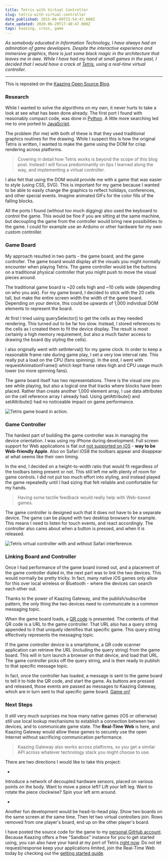 ```yaml
---
title: Tetris with Virtual Controller
slug: tetris-with-virtual-controller
date_published: 2015-06-09T15:54:47.000Z
date_updated: 2020-06-29T17:40:47.000Z
tags: kaazing, cross, game
---
```


*As somebody educated in Information Technology, I have always had an admiration of game developers.  Despite the interactive experience and immersive graphics, there is just some black magic in the architecture that leaves me in awe.  While I have had my hand at small games in the past, I decided that I would have a crack at [Tetris](http://en.wikipedia.org/wiki/Tetris), using a real-time virtual controller.*

---

This is reposted on the [Kaazing Open Source Blog](http://kaazing.org/blog/tetris-with-virtual-controller/).

### Research

While I wanted to solve the algorithms on my own, it never hurts to take a look at see what has been done already.  The first port I found with reasonably compact code, was done in [Python](http://inventwithpython.com/pygame/chapter7.html).  A little more searching led me to one ported to [JavaScript](http://codeincomplete.com/posts/2011/10/10/javascript_tetris/).

The problem (for me) with both of these is that they used traditional graphics routines for the drawing.  While I suspect this is how the original Tetris is written, I wanted to make the game using the DOM for crisp rendering across platforms.

> Covering in detail how Tetris works is beyond the scope of this blog post.  Instead I will focus predominantly on tips I learned along the way, and implementing a virtual controller.

I also felt that using the DOM would provide me with a game that was easier to style (using CSS, SVG).  This is important for my game because I wanted to be able to easily change the graphics to reflect holidays, conferences, and other special events.  Imagine animated GIFs for the color fills of the falling blocks.

All the ports I found (without too much digging) also used the keyboard to control the game.  This would be fine if you are sitting at the same machine, but decoupling the game from the controller would bring new possibilities to the game.  I could for example use an Arduino or other hardware for my own custom controller.

### Game Board

My approach resulted in two parts - the game board, and the game controller.  The game board would display all the visuals you might normally encounter when playing Tetris.  The game controller would be the buttons on a traditional physical controller that you might push to move the visual pieces around.

The traditional game board is ~20 cells high and ~10 cells wide (depending on who you ask).  For my game board, I decided to stick with the 20 cells tall, but make the entire screen width the width of the game board.  Depending on your device, this could be upwards of 1,000 individual DOM elements to represent the board.

At first I tried using querySelector() to get the cells as they needed rendering.  This turned out to be far too slow.  Instead, I stored references to the cells as I created them to fit the device display.  The result is most certainly a high memory requirement, but also a much faster access to drawing the board (by styling the cells).

I also originally went with setInterval() for my game clock.  In order to keep a reasonable frame rate during game play, I set a very low interval rate.  This really put a load on the CPU (fans spinning).  In the end, I went with requestAnimationFrame() which kept frame rates high and CPU usage much lower (no more spinning fans).

The game board itself has two representations.  There is the visual one you see while playing, but also a logical one that tracks where blocks have been placed.  Rather than create another 1,000 element array, I use data attributes on the cell reference array I already had.  Using getAttribute() and setAttribute() had no noticeable impact on game performance.

![Tetris game board in action.](http://images.kevinhoyt.com/tetris.game.board.jpg)

### Game Controller

The hardest part of building the game controller was in managing the device orientation.  I was using my iPhone during development.  Full screen support for Web applications is flat out [not supported on iOS](http://caniuse.com/#search=full) - **way to be Web-friendly Apple**.  Also on Safari iOS8 the toolbars appear and disappear at what seems like their own timing.

In the end, I decided on a height-to-width ratio that would fit regardless of the toolbars being present or not.  This still left me with plenty of room for game controls.  I did not put too much effort into styling, and instead played the game repeatedly until I had sizing that felt reliable and comfortable for my hands.

> Having some tactile feedback would really help with Web-based games.

The game controller is designed such that it does not have to be a separate device.  The game can be played with two desktop browsers for example.  This means I need to listen for touch events, and react accordingly.  The controller also cares about when a button is pressed, and when it is released.

![Tetris virtual controller with and without Safari interference.](http://images.kevinhoyt.com/tetris.virtual.controller.jpg)

### Linking Board and Controller

Once I had performance of the game board ironed out, and a placement of the game controller dialed in, the next part was to link the two devices.  This would normally be pretty tricky.  In fact, many native iOS games only allow for this over local wireless or Bluetooth - where the devices can search each other out.

Thanks to the power of Kaazing Gateway, and the publish/subscribe pattern, the only thing the two devices need to communicate is a common messaging topic.

When the game board loads, a [QR code](http://davidshimjs.github.io/qrcodejs/) is presented.  The contents of that QR code is a URL to the game controller.  That URL also has a query string appended to it that uniquely identifies that specific game.  This query string effectively represents the messaging topic.

If the game controller device is a smartphone, a QR code scanner application can retrieve the URL (including the query string) from the game board.  This will in turn launch a browser on that device, and load that URL.  The game controller picks off the query string, and is then ready to publish to that specific message topic.

In fact, once the controller has loaded, a message is sent to the game board to tell it to hide the QR code, and start the game.  As buttons are pressed and released, those events are passed as messages to Kaazing Gateway, which are in turn sent to that specific game board.  [Game on!](http://tetris.kevinhoyt.com)

### Next Steps

It still very much surprises me how many native games (iOS or otherwise) still use local lookup mechanisms to establish a connection between two devices, and to communicate game state.  The **Real-Time Web** is here, and Kaazing Gateway would allow these games to securely use the open Internet without sacrificing communication performance.

> Kaazing Gateway also works across platforms, so you get a similar API across whatever technology stack you might choose to use.

There are two directions I would like to take this project:

- 
Introduce a network of decoupled hardware sensors, placed on various points on the body.  Want to move a piece left? Lift your left leg.  Want to rotate the piece clockwise?  Spin your left arm around.

- 
Another fun development would be head-to-head play.  Show two boards on the same screen at the same time.  Then let two virtual controllers join.  Rows removed from one player's board, end up on the other player's board.

I have posted the source code for the game to my [personal GitHub account](https://github.com/krhoyt/Kaazing/tree/master/tetris).  Because Kaazing offers a free "Sandbox" instance for you to get started using, you can also have your hand at my port of Tetris [right now](http://tetris.kevinhoyt.com).  Do not let request/response keep your applications limited, join the Real-Time Web today by checking out the [getting started guide](http://kaazing.org/demos/quick-start/).
